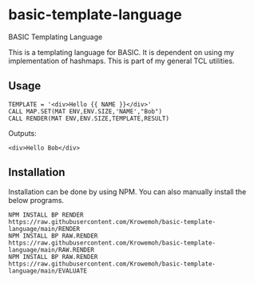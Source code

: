 # basic-template-language
BASIC Templating Language

This is a templating language for BASIC. It is dependent on using my implementation of hashmaps. This is part of my general TCL utilities.

## Usage

```
TEMPLATE = '<div>Hello {{ NAME }}</div>'
CALL MAP.SET(MAT ENV,ENV.SIZE,'NAME',"Bob")
CALL RENDER(MAT ENV,ENV.SIZE,TEMPLATE,RESULT)
```

Outputs:

```
<div>Hello Bob</div>
```

## Installation

Installation can be done by using NPM. You can also manually install the below programs.

```
NPM INSTALL BP RENDER https://raw.githubusercontent.com/Krowemoh/basic-template-language/main/RENDER
NPM INSTALL BP RAW.RENDER https://raw.githubusercontent.com/Krowemoh/basic-template-language/main/RAW.RENDER
NPM INSTALL BP RAW.RENDER https://raw.githubusercontent.com/Krowemoh/basic-template-language/main/EVALUATE
```
